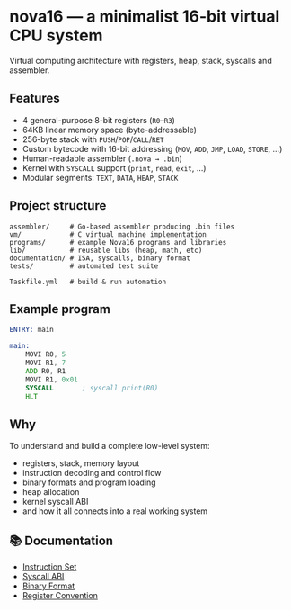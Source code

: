 # nova16 — a minimalist 16-bit virtual CPU system

Virtual computing architecture with registers, heap, stack, syscalls and assembler.

## Features

- 4 general-purpose 8-bit registers (`R0`–`R3`)
- 64KB linear memory space (byte-addressable)
- 256-byte stack with `PUSH`/`POP`/`CALL`/`RET`
- Custom bytecode with 16-bit addressing (`MOV`, `ADD`, `JMP`, `LOAD`, `STORE`, ...)
- Human-readable assembler (`.nova → .bin`)
- Kernel with `SYSCALL` support (`print`, `read`, `exit`, …)
- Modular segments: `TEXT`, `DATA`, `HEAP`, `STACK`

## Project structure

```
assembler/     # Go-based assembler producing .bin files
vm/            # C virtual machine implementation
programs/      # example Nova16 programs and libraries
lib/           # reusable libs (heap, math, etc)
documentation/ # ISA, syscalls, binary format
tests/         # automated test suite

Taskfile.yml   # build & run automation
```

## Example program

```asm
ENTRY: main

main: 
    MOVI R0, 5
    MOVI R1, 7
    ADD R0, R1
    MOVI R1, 0x01
    SYSCALL       ; syscall print(R0)
    HLT
```

## Why

To understand and build a complete low-level system:
- registers, stack, memory layout
- instruction decoding and control flow
- binary formats and program loading
- heap allocation
- kernel syscall ABI
- and how it all connects into a real working system

## 📚 Documentation

- [Instruction Set](documentation/opcode_table.md)
- [Syscall ABI](documentation/syscall_abi.md)
- [Binary Format](documentation/binary_format.md)
- [Register Convention](documentation/registers.md)
